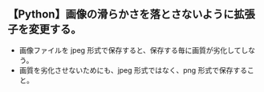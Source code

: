## 【Python】画像の滑らかさを落とさないように拡張子を変更する。

- 画像ファイルを jpeg 形式で保存すると、保存する毎に画質が劣化してしなう。
- 画質を劣化させないためにも、jpeg 形式ではなく、png 形式で保存すること。
